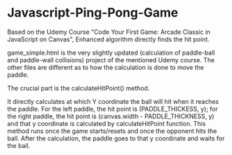 # Javascript-Ping-Pong-Game
Based on the Udemy Course "Code Your First Game: Arcade Classic in JavaScript on Canvas", Enhanced algorithm directly finds the hit point. 

game_simple.html is the very slightly updated (calculation of paddle-ball and paddle-wall collisions) project of the mentioned Udemy course. 
The other files are different as to how the calculation is done to move the paddle.

The crucial part is the calculateHitPoint() method. 

It directly calculates at which Y coordinate the ball will hit when it reaches the paddle.
For the left paddle, the hit point is (PADDLE_THICKESS, y); for the right paddle, the hit point is (canvas.width - PADDLE_THICKNESS, y)
and that y coordinate is calculated by calculateHitPoint function. This method runs once the game starts/resets and once the opponent 
hits the ball. After the calculation, the paddle goes to that y coordinate and waits for the ball. 
